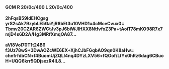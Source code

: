 #### GCM R 20/0c/400 L 20/0c/400
**2hFqsB59IdEHCgsg**<br/>**yrS2sAk79zybLE5GaYjR6bEt3u10VHD1u4cMceCvux0=**<br/>**Tbmv20CZAR6ZWCtJv3pJ6biWJlHXX8NtfvfxZ3Pa+tAoiT78mKO98R7x7mjD4s6D2A/Hg3MRfXmqOA87...**<br/><br/>
**aVI8VoI70T1t24B6**<br/>**f3Uz78wS+3DwAOZcWE6EX+XjhCJbFGqbAO9qn0K8aHw=**<br/>**chnfrfdbCN+f4BuomUjZQLI4nq4DYzLXV56+fQOof/LtYx0hRz6dag6CBuoH+UQQ6krr5QDjsezR4IL8...**